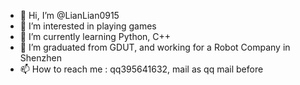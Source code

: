 - 👋 Hi, I’m @LianLian0915
- 👀 I’m interested in playing games
- 🌱 I’m currently learning Python, C++
- 💞️ I’m graduated from GDUT, and working for a Robot Company in Shenzhen
- 📫 How to reach me : qq395641632, mail as qq mail before

<!---
LianLian0915/LianLian0915 is a ✨ special ✨ repository because its `README.md` (this file) appears on your GitHub profile.
You can click the Preview link to take a look at your changes.
--->
